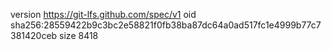 version https://git-lfs.github.com/spec/v1
oid sha256:28559422b9c3bc2e58821f0fb38ba87dc64a0ad517fc1e4999b77c7381420ceb
size 8418
